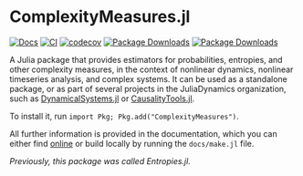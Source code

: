 # ComplexityMeasures.jl

[![Docs](https://img.shields.io/badge/docs-stable-blue.svg)](https://juliadynamics.github.io/ComplexityMeasures.jl/stable/)
[![CI](https://github.com/juliadynamics/ComplexityMeasures.jl/workflows/CI/badge.svg)](https://github.com/JuliaDynamics/ComplexityMeasures.jl/actions)
[![codecov](https://codecov.io/gh/JuliaDynamics/ComplexityMeasures.jl/branch/main/graph/badge.svg?token=6XlPGg5nRG)](https://codecov.io/gh/JuliaDynamics/ComplexityMeasures.jl)
[![Package Downloads](https://shields.io/endpoint?url=https://pkgs.genieframework.com/api/v1/badge/ComplexityMeasures)](https://pkgs.genieframework.com?packages=ComplexityMeasures)
[![Package Downloads](https://shields.io/endpoint?url=https://pkgs.genieframework.com/api/v1/badge/Entropies)](https://pkgs.genieframework.com?packages=Entropies)

A Julia package that provides estimators for probabilities, entropies, and other
complexity measures, in the context of nonlinear dynamics, nonlinear timeseries
analysis, and complex systems. It can be used as a standalone package, or as part
of several projects in the JuliaDynamics organization, such as
[DynamicalSystems.jl](https://juliadynamics.github.io/DynamicalSystems.jl/dev/)
or [CausalityTools.jl](https://juliadynamics.github.io/CausalityTools.jl/dev/).

To install it, run `import Pkg; Pkg.add("ComplexityMeasures")`.

All further information is provided in the documentation, which you can either find [online](https://juliadynamics.github.io/ComplexityMeasures.jl/dev/) or build locally by running the `docs/make.jl` file.

_Previously, this package was called Entropies.jl._
